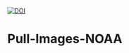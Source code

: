 [![DOI](https://zenodo.org/badge/DOI/10.5281/zenodo.3744777.svg)](https://doi.org/10.5281/zenodo.3744777)
# Pull-Images-NOAA

